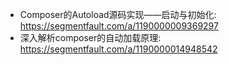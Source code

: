 
* Composer的Autoload源码实现——启动与初始化: https://segmentfault.com/a/1190000009369297
* 深入解析composer的自动加载原理: https://segmentfault.com/a/1190000014948542

